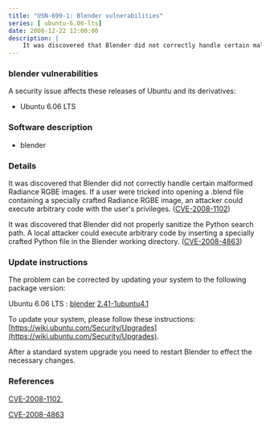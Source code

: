 ```yaml
---
title: "USN-699-1: Blender vulnerabilities"
series: [ ubuntu-6.06-lts]
date: 2008-12-22 12:00:00
description: |
    It was discovered that Blender did not correctly handle certain malformed Radiance RGBE images. If a user were tricked into opening a .blend file containing a specially crafted Radiance RGBE image, an attacker could execute arbitrary code with the user&#39;s privileges. ([CVE-2008-1102](http://people.ubuntu.com/~ubuntu-security/cve/CVE-2008-1102))
--- 
```

 
 


### blender vulnerabilities

A security issue affects these releases of Ubuntu and its derivatives:

* Ubuntu 6.06 LTS

### Software description

* blender 

### Details

It was discovered that Blender did not correctly handle certain malformed Radiance RGBE images. If a user were tricked into opening a .blend file containing a specially crafted Radiance RGBE image, an attacker could execute arbitrary code with the user&#39;s privileges. ([CVE-2008-1102](http://people.ubuntu.com/~ubuntu-security/cve/CVE-2008-1102))

It was discovered that Blender did not properly sanitize the Python search path. A local attacker could execute arbitrary code by inserting a specially crafted Python file in the Blender working directory. ([CVE-2008-4863](http://people.ubuntu.com/~ubuntu-security/cve/CVE-2008-4863)) 

### Update instructions

The problem can be corrected by updating your system to the following package version:

Ubuntu 6.06 LTS
 : [blender](https://launchpad.net/ubuntu/+source/blender) <span> [2.41-1ubuntu4.1](https://launchpad.net/ubuntu/+source/blender/2.41-1ubuntu4.1) </span> 

To update your system, please follow these instructions: [https://wiki.ubuntu.com/Security/Upgrades](https://wiki.ubuntu.com/Security/Upgrades).

After a standard system upgrade you need to restart Blender to effect the necessary changes. 

### References

 
 [CVE-2008-1102](http://people.ubuntu.com/~ubuntu-security/cve/CVE-2008-1102), 

 [CVE-2008-4863](http://people.ubuntu.com/~ubuntu-security/cve/CVE-2008-4863)
 

